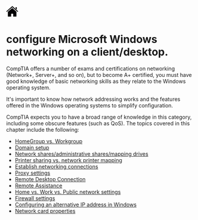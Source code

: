 [![Home](/img/home.jpg)](Readme.md)


# configure Microsoft Windows networking on a client/desktop.
CompTIA offers a number of exams and certifications on networking (Network+, Server+,
and so on), but to become A+ certified, you must have good knowledge of basic networking
skills as they relate to the Windows operating system.

It's important to know how network addressing works and the features offered in the
Windows operating systems to simplify configuration. 

CompTIA expects you to have a
broad range of knowledge in this category, including some obscure features (such as QoS).
The topics covered in this chapter include the following:

- [HomeGroup vs. Workgroup](1.8_OS_win_net_workgroup.md)
- [Domain setup](1.8_OS_win_net_domain_set.md)
- [Network shares/administrative shares/mapping drives](1.8_OS_win_net_share.md)
- [Printer sharing vs. network printer mapping](1.8_OS_win_net_print_share.md)
- [Establish networking connections](1.8_OS_win_net_establised_net.md)
- [Proxy settings](1.8_OS_win_net_proxy.md)
- [Remote Desktop Connection](1.8_OS_win_net_RDP.md)
- [Remote Assistance](1.8_OS_win_net_RemoteAsist.md)
- [Home vs. Work vs. Public network settings](1.8_OS_win_net_hvp.md)
- [Firewall settings](1.8_OS_win_net_firewall.md)
- [Configuring an alternative IP address in Windows](1.8_OS_win_net_alt_ip.md)
- [Network card properties](1.8_OS_win_net_NIC.md)

